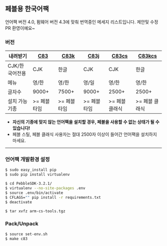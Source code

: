 ## 페블용 한국어팩

언어팩 버전 4.0, 펌웨어 버전 4.3에 맞춰 번역중인 메세지 리스트입니다.
제안및 수정 PR 환영이예요~

### 버전 
|   내려받기  | [C83](https://github.com/andrwj/pebble-slowy/raw/master/packed/C83.pbl)   | [C83k](https://github.com/andrwj/pebble-slowy/raw/master/packed/C83k.pbl)      | [C83j](https://github.com/andrwj/pebble-slowy/raw/master/packed/C83j.pbl)   | [C83cs](https://github.com/andrwj/pebble-slowy/raw/master/packed/C83cs.pbl)     | [C83kcs](https://github.com/andrwj/pebble-slowy/raw/master/packed/C83kcs.pbl) |
|---------------| ------|-----------|--------|-----------|--------|
| CJK/한국어전용   | CJK   | 한글       | CJK    |  CJK      |  한글   |
| 메뉴           | 영/한   | 영/한             |   영/일        |   영/한                |    영/한       |
|   글자수                       |  9000+    |   7500+             |  9000+      | 2500+               | 2500+       |
|   설치 가능기종            |  >= 페블 타임      |  >= 페블 타임               | >= 페블 타임         |  >= 페블 클래식     | >= 페블 클래식 | 

- **자신의 기종에 맞지 않는 언어팩을 설치할 경우, 페블을 사용할 수 없는 상태가 될 수 있습니다!**
- 페블 스틸, 페블 클래식 사용자는 절대 2500자 이상이 들어간 언어팩을 설치하지 마세요.


---


### 언어팩 개발환경 설정


```bash
$ sudo easy_install pip
$ sudo pip install virtualenv

$ cd PebbleSDK-3.2.1/
$ virtualenv --no-site-packages .env
$ source .env/bin/activate
$ CFLAGS="" pip install -r requirements.txt
$ deactivate

$ tar xvfz arm-cs-tools.tgz
```

### Pack/Unpack

```bash
$ source set-env.sh
$ make c83

```
